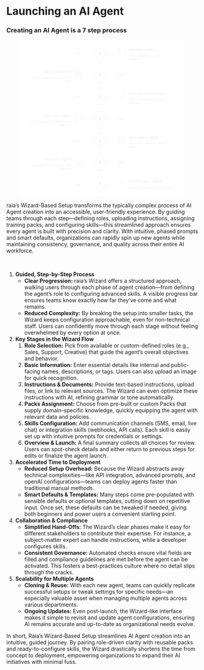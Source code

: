 # Launching an AI Agent

### Creating an AI Agent is a 7 step process

<figure><img src="../.gitbook/assets/buildAgent.png" alt=""><figcaption></figcaption></figure>

raia’s Wizard-Based Setup transforms the typically complex process of AI Agent creation into an accessible, user-friendly experience. By guiding teams through each step—defining roles, uploading instructions, assigning training packs, and configuring skills—this streamlined approach ensures every agent is built with precision and clarity. With intuitive, phased prompts and smart defaults, organizations can rapidly spin up new agents while maintaining consistency, governance, and quality across their entire AI workforce.

<figure><img src="../.gitbook/assets/Screenshot 2025-03-07 at 4.08.28 PM.png" alt=""><figcaption></figcaption></figure>

1. **Guided, Step-by-Step Process**
   * **Clear Progression:** raia’s Wizard offers a structured approach, walking users through each phase of agent creation—from defining the agent’s role to configuring advanced skills. A visible progress bar ensures teams know exactly how far they’ve come and what remains.
   * **Reduced Complexity:** By breaking the setup into smaller tasks, the Wizard keeps configuration approachable, even for non-technical staff. Users can confidently move through each stage without feeling overwhelmed by every option at once.
2. **Key Stages in the Wizard Flow**
   1. **Role Selection:** Pick from available or custom-defined roles (e.g., Sales, Support, Creative) that guide the agent’s overall objectives and behavior.
   2. **Basic Information:** Enter essential details like internal and public-facing names, descriptions, or tags. Users can also upload an image for quick recognition.
   3. **Instructions & Documents:** Provide text-based instructions, upload files, or link to relevant sources. The Wizard can even optimize these instructions with AI, refining grammar or tone automatically.
   4. **Packs Assignment:** Choose from pre-built or custom Packs that supply domain-specific knowledge, quickly equipping the agent with relevant data and policies.
   5. **Skills Configuration:** Add communication channels (SMS, email, live chat) or integration skills (webhooks, API calls). Each skill is easily set up with intuitive prompts for credentials or settings.
   6. **Overview & Launch:** A final summary collects all choices for review. Users can spot-check details and either return to previous steps for edits or finalize the agent launch.
3. **Accelerated Time to Deployment**
   * **Reduced Setup Overhead:** Because the Wizard abstracts away technical complexities—like API integration, advanced prompts, and openAI configurations—teams can deploy agents faster than traditional manual methods.
   * **Smart Defaults & Templates:** Many steps come pre-populated with sensible defaults or optional templates, cutting down on repetitive input. Once set, these defaults can be tweaked if needed, giving both beginners and power users a convenient starting point.
4. **Collaboration & Compliance**
   * **Simplified Hand-Offs:** The Wizard’s clear phases make it easy for different stakeholders to contribute their expertise. For instance, a subject-matter expert can handle instructions, while a developer configures skills.
   * **Consistent Governance:** Automated checks ensure vital fields are filled and compliance guidelines are met before the agent can be activated. This fosters a best-practices culture where no detail slips through the cracks.
5. **Scalability for Multiple Agents**
   * **Cloning & Reuse:** With each new agent, teams can quickly replicate successful setups or tweak settings for specific needs—an especially valuable asset when managing multiple agents across various departments.
   * **Ongoing Updates:** Even post-launch, the Wizard-like interface makes it simple to revisit and update agent configurations, ensuring AI remains accurate and up-to-date as organizational needs evolve.

In short, Raia’s Wizard-Based Setup streamlines AI Agent creation into an intuitive, guided journey. By pairing role-driven clarity with reusable packs and ready-to-configure skills, the Wizard drastically shortens the time from concept to deployment, empowering organizations to expand their AI initiatives with minimal fuss.
